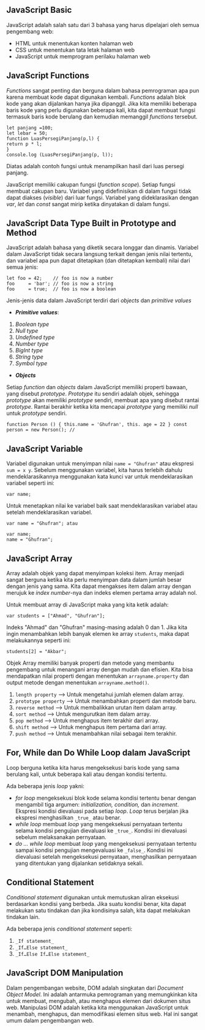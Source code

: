 ## **JavaScript Basic**
JavaScript adalah salah satu dari 3 bahasa yang harus dipelajari oleh semua pengembang web: 
- HTML untuk menentukan konten halaman web
- CSS untuk menentukan tata letak halaman web
- JavaScript untuk memprogram perilaku halaman web

## JavaScript Functions
_Functions_ sangat penting dan berguna dalam bahasa pemrograman apa pun karena membuat kode dapat digunakan kembali. _Functions_ adalah blok kode yang akan dijalankan hanya jika dipanggil. Jika kita memiliki beberapa baris kode yang perlu digunakan beberapa kali, kita dapat membuat fungsi termasuk baris kode berulang dan kemudian memanggil _functions_ tersebut.

    let panjang =100;
    let lebar = 50;
    function LuasPersegiPanjang(p,l) {
    return p * l;
    }
    console.log (LuasPersegiPanjang(p, l));
    
Diatas adalah contoh fungsi untuk menampilkan hasil dari luas persegi panjang.

JavaScript memiliki cakupan fungsi (_function scope_). Setiap fungsi membuat cakupan baru. Variabel yang didefinisikan di dalam fungsi tidak dapat diakses (_visible_) dari luar fungsi. Variabel yang dideklarasikan dengan _var_, _let_ dan _const_ sangat mirip ketika dinyatakan di dalam fungsi.

## JavaScript Data Type Built in Prototype and Method
JavaScript adalah bahasa yang diketik secara longgar dan dinamis. Variabel dalam JavaScript tidak secara langsung terkait dengan jenis nilai tertentu, dan variabel apa pun dapat ditetapkan (dan ditetapkan kembali) nilai dari semua jenis:

    let foo = 42;    // foo is now a number
    foo     = 'bar'; // foo is now a string
    foo     = true;  // foo is now a boolean
    
Jenis-jenis data dalam JavaScript terdiri dari _objects_ dan _primitive values_
- _**Primitive values**_:

1. _Boolean type_
2. _Null type_
3. _Undefined type_
4. _Number type_
5. _BigInt type_
6. _String type_
7. _Symbol type_

- _**Objects**_

Setiap _function_ dan _objects_ dalam JavaScript memiliki properti bawaan, yang disebut _prototype_. _Prototype_ itu sendiri adalah objek, sehingga _prototype_ akan memiliki _prototype_ sendiri, membuat apa yang disebut rantai _prototype_. Rantai berakhir ketika kita mencapai _prototype_ yang memiliki _null_ untuk _prototype_ sendiri.

    function Person () { this.name = 'Ghufran', this. age = 22 } const person = new Person(); // 

## JavaScript Variable

Variabel digunakan untuk menyimpan nilai `name = "Ghufran"` atau ekspresi `sum = x y`. Sebelum menggunakan variabel, kita harus terlebih dahulu mendeklarasikannya menggunakan kata kunci var untuk mendeklarasikan variabel seperti ini: 

    var name; 

Untuk menetapkan nilai ke variabel baik saat mendeklarasikan variabel atau setelah mendeklarasikan variabel.

    var name = "Ghufran"; atau 
 
    var name; 
    name = "Ghufran"; 

## JavaScript Array

Array adalah objek yang dapat menyimpan koleksi item. Array menjadi sangat berguna ketika kita perlu menyimpan data dalam jumlah besar dengan jenis yang sama. Kita dapat mengakses item dalam array dengan merujuk ke _index number_-nya dan indeks elemen pertama array adalah nol. 

Untuk membuat array di JavaScript maka yang kita ketik adalah:

    var students = ["Ahmad", "Ghufran"]; 

Indeks "Ahmad" dan "Ghufran" masing-masing adalah 0 dan 1. Jika kita ingin menambahkan lebih banyak elemen ke array `students`, maka dapat melakukannya seperti ini:

    students[2] = "Akbar";

Objek Array memiliki banyak properti dan metode yang membantu pengembang untuk menangani array dengan mudah dan efisien. Kita bisa mendapatkan nilai properti dengan menentukan `arrayname.property` dan output metode dengan menentukan `arrayname.method()`.

1. `length property` –> Untuk mengetahui jumlah elemen dalam array.
2. `prototype property` –> Untuk menambahkan properti dan metode baru.
3. `reverse method` –> Untuk membalikkan urutan item dalam array.
4. `sort method` –> Untuk mengurutkan item dalam array.
5. `pop method` –> Untuk menghapus item terakhir dari array.
6. `shift method` –> Untuk menghapus item pertama dari array. 
7. `push method` –> Untuk menambahkan nilai sebagai item terakhir.

## For, While dan Do While Loop dalam JavaScript
Loop berguna ketika kita harus mengeksekusi baris kode yang sama berulang kali, untuk beberapa kali atau dengan kondisi tertentu.

Ada beberapa jenis _loop_ yakni:
- _for loop_ mengeksekusi blok kode selama kondisi tertentu benar dengan mengambil tiga argumen: _initialization, condition,_ dan _increment_. Ekspresi kondisi dievaluasi pada setiap _loop_. _Loop_ terus berjalan jika ekspresi menghasilkan `_true_` atau benar.
- _while loop_ membuat _loop_ yang mengeksekusi pernyataan tertentu selama kondisi pengujian dievaluasi ke `_true_`. Kondisi ini dievaluasi sebelum melaksanakan pernyataan.
- _do … while loop_ membuat _loop_ yang mengeksekusi pernyataan tertentu sampai kondisi pengujian mengevaluasi ke `_false_`. Kondisi ini dievaluasi setelah mengeksekusi pernyataan, menghasilkan pernyataan yang ditentukan yang dijalankan setidaknya sekali.

## Conditional Statement
_Conditional statement_ digunakan untuk memutuskan aliran eksekusi berdasarkan kondisi yang berbeda. Jika suatu kondisi benar, kita dapat melakukan satu tindakan dan jika kondisinya salah, kita dapat melakukan tindakan lain.

Ada beberapa jenis _conditional statement_ seperti:
1.	`_If statement_`
2.	`_If…Else statement_`
3.	`_If…Else If…Else statement_`

## JavaScript DOM Manipulation
Dalam pengembangan website, DOM adalah singkatan dari _Document Object Model_. Ini adalah antarmuka pemrograman yang memungkinkan kita untuk membuat, mengubah, atau menghapus elemen dari dokumen situs web. Manipulasi DOM adalah ketika kita menggunakan JavaScript untuk menambah, menghapus, dan memodifikasi elemen situs web. Hal ini sangat umum dalam pengembangan web.



